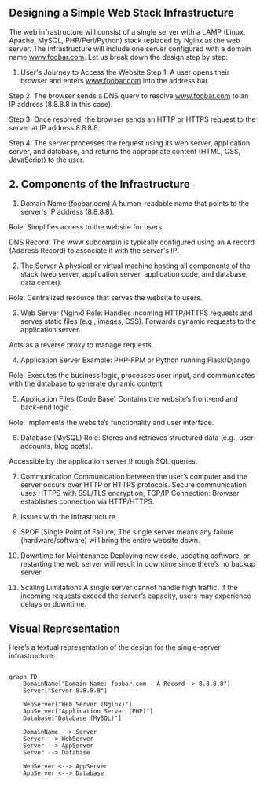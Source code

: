 ## Designing a Simple Web Stack Infrastructure
The web infrastructure will consist of a single server with a LAMP (Linux, Apache, MySQL, PHP/Perl/Python) stack replaced by Nginx as the web server. The infrastructure will include one server configured with a domain name www.foobar.com. Let us break down the design step by step:

1. User's Journey to Access the Website
Step 1: A user opens their browser and enters www.foobar.com into the address bar.

Step 2: The browser sends a DNS query to resolve www.foobar.com to an IP address (8.8.8.8 in this case).

Step 3: Once resolved, the browser sends an HTTP or HTTPS request to the server at IP address 8.8.8.8.

Step 4: The server processes the request using its web server, application server, and database, and returns the appropriate content (HTML, CSS, JavaScript) to the user.

## 2. Components of the Infrastructure

1. Domain Name (foobar.com)
A human-readable name that points to the server's IP address (8.8.8.8).

Role: Simplifies access to the website for users.

DNS Record: The www subdomain is typically configured using an A record (Address Record) to associate it with the server's IP.

2. The Server
A physical or virtual machine hosting all components of the stack (web server, application server, application code, and database, data center).

Role: Centralized resource that serves the website to users.

3. Web Server (Nginx)
Role: Handles incoming HTTP/HTTPS requests and serves static files (e.g., images, CSS). Forwards dynamic requests to the application server.

Acts as a reverse proxy to manage requests.

4. Application Server
Example: PHP-FPM or Python running Flask/Django.

Role: Executes the business logic, processes user input, and communicates with the database to generate dynamic content.

5. Application Files (Code Base)
Contains the website’s front-end and back-end logic.

Role: Implements the website’s functionality and user interface.

6. Database (MySQL)
Role: Stores and retrieves structured data (e.g., user accounts, blog posts).

Accessible by the application server through SQL queries.

7. Communication
Communication between the user’s computer and the server occurs over HTTP or HTTPS protocols. Secure communication uses HTTPS with SSL/TLS encryption, TCP/IP Connection: Browser establishes connection via HTTP/HTTPS.


3. Issues with the Infrastructure
1. SPOF (Single Point of Failure)
The single server means any failure (hardware/software) will bring the entire website down.

2. Downtime for Maintenance
Deploying new code, updating software, or restarting the web server will result in downtime since there’s no backup server.

3. Scaling Limitations
A single server cannot handle high traffic. If the incoming requests exceed the server’s capacity, users may experience delays or downtime.

## Visual Representation
Here’s a textual representation of the design for the single-server infrastructure:

```mermaid

graph TD
    DomainName["Domain Name: foobar.com - A Record -> 8.8.8.8"]
    Server["Server 8.8.8.8"]

    WebServer["Web Server (Nginx)"]
    AppServer["Application Server (PHP)"]
    Database["Database (MySQL)"]

    DomainName --> Server
    Server --> WebServer
    Server --> AppServer
    Server --> Database

    WebServer <--> AppServer
    AppServer <--> Database
